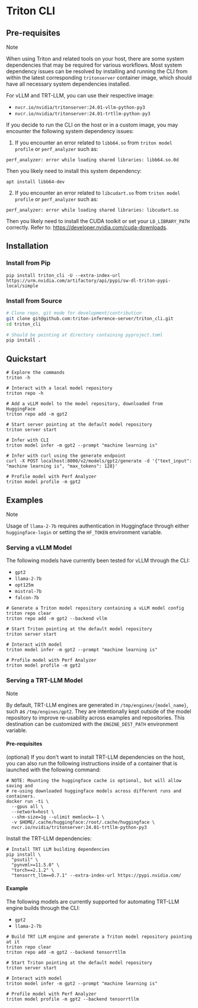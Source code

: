 # Triton CLI

## Pre-requisites

> [!NOTE]
> When using Triton and related tools on your host, there are some system
> dependencies that may be required for various workflows. Most system dependency
> issues can be resolved by installing and running the CLI from within the latest
> corresponding `tritonserver` container image, which should have all necessary
> system dependencies installed.
>
> For vLLM and TRT-LLM, you can use their respective image:
> - `nvcr.io/nvidia/tritonserver:24.01-vllm-python-py3`
> - `nvcr.io/nvidia/tritonserver:24.01-trtllm-python-py3`
>
> If you decide to run the CLI on the host or in a custom image, you
> may encounter the following system dependency issues:
>
> 1. If you encounter an error related to `libb64.so` from `triton model profile`
> or `perf_analyzer` such as:
> ```
> perf_analyzer: error while loading shared libraries: libb64.so.0d
> ```
>
> Then you likely need to install this system dependency:
> ```
> apt install libb64-dev
> ```
>
> 2. If you encounter an error related to `libcudart.so` from `triton model profile`
> or `perf_analyzer` such as:
> ```
> perf_analyzer: error while loading shared libraries: libcudart.so
> ```
>
> Then you likely need to install the CUDA toolkit or set your `LD_LIBRARY_PATH`
> correctly. Refer to: https://developer.nvidia.com/cuda-downloads.

## Installation

### Install from Pip

```
pip install triton_cli -U --extra-index-url https://urm.nvidia.com/artifactory/api/pypi/sw-dl-triton-pypi-local/simple
```

### Install from Source

```bash
# Clone repo, git mode for development/contribution
git clone git@github.com:triton-inference-server/triton_cli.git
cd triton_cli

# Should be pointing at directory containing pyproject.toml
pip install .
```

## Quickstart

```
# Explore the commands
triton -h

# Interact with a local model repository
triton repo -h

# Add a vLLM model to the model repository, downloaded from HuggingFace
triton repo add -m gpt2

# Start server pointing at the default model repository
triton server start

# Infer with CLI
triton model infer -m gpt2 --prompt "machine learning is"

# Infer with curl using the generate endpoint
curl -X POST localhost:8000/v2/models/gpt2/generate -d '{"text_input": "machine learning is", "max_tokens": 128}'

# Profile model with Perf Analyzer
triton model profile -m gpt2
```

## Examples

> [!NOTE]
> Usage of `llama-2-7b` requires authentication in Huggingface through either
> `huggingface-login` or setting the `HF_TOKEN` environment variable.

### Serving a vLLM Model

The following models have currently been tested for vLLM through the CLI:
- `gpt2`
- `llama-2-7b`
- `opt125m`
- `mistral-7b`
- `falcon-7b`

```
# Generate a Triton model repository containing a vLLM model config
triton repo clear
triton repo add -m gpt2 --backend vllm

# Start Triton pointing at the default model repository
triton server start

# Interact with model
triton model infer -m gpt2 --prompt "machine learning is"

# Profile model with Perf Analyzer
triton model profile -m gpt2
```

### Serving a TRT-LLM Model

> [!NOTE]
> By default, TRT-LLM engines are generated in `/tmp/engines/{model_name}`,
> such as `/tmp/engines/gpt2`. They are intentionally kept outside of the model
> repository to improve re-usability across examples and repositories. This
> destination can be customized with the `ENGINE_DEST_PATH` environment variable.

#### Pre-requisites

(optional) If you don't want to install TRT-LLM dependencies on the host, you
can also run the following instructions inside of a container that is launched
with the following command:
```
# NOTE: Mounting the huggingface cache is optional, but will allow saving and
# re-using downloaded huggingface models across different runs and containers.
docker run -ti \
  --gpus all \
  --network=host \
  --shm-size=1g --ulimit memlock=-1 \
  -v $HOME/.cache/huggingface:/root/.cache/huggingface \
  nvcr.io/nvidia/tritonserver:24.01-trtllm-python-py3
```

Install the TRT-LLM dependencies:
```
# Install TRT LLM building dependencies
pip install \
  "psutil" \
  "pynvml>=11.5.0" \
  "torch==2.1.2" \
  "tensorrt_llm==0.7.1" --extra-index-url https://pypi.nvidia.com/
```

#### Example

The following models are currently supported for automating TRT-LLM
engine builds through the CLI:
- `gpt2`
- `llama-2-7b`

```
# Build TRT LLM engine and generate a Triton model repository pointing at it
triton repo clear
triton repo add -m gpt2 --backend tensorrtllm

# Start Triton pointing at the default model repository
triton server start

# Interact with model
triton model infer -m gpt2 --prompt "machine learning is"

# Profile model with Perf Analyzer
triton model profile -m gpt2 --backend tensorrtllm
```
